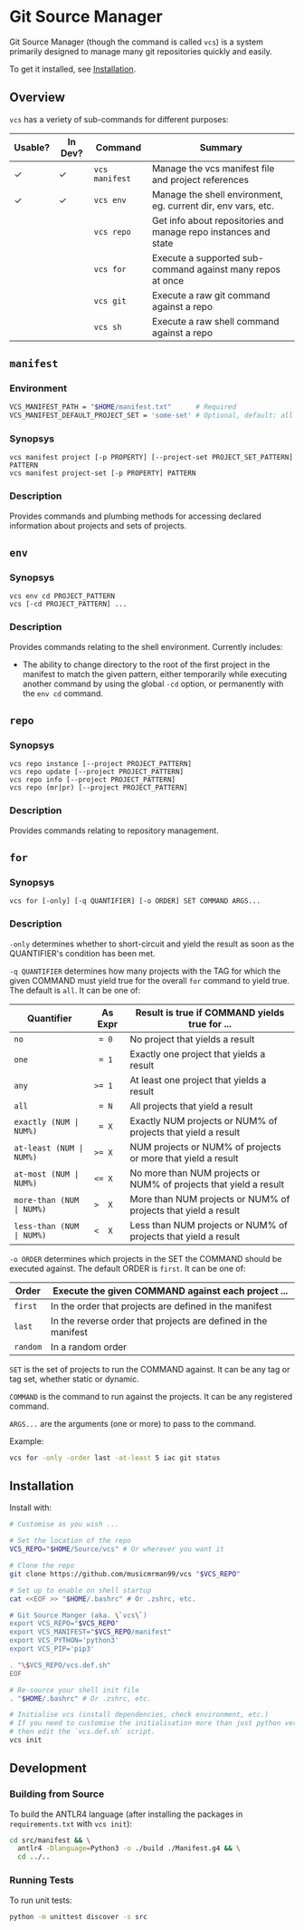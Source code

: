# Git Source Manager

Git Source Manager (though the command is called `vcs`) is a system primarily designed to manage many git repositories quickly and easily.

To get it installed, see [Installation](#installation).

## Overview

`vcs` has a veriety of sub-commands for different purposes:

| Usable? | In Dev? | Command        | Summary                                                         |
|---------|---------|----------------|-----------------------------------------------------------------|
| &check; | &check; | `vcs manifest` | Manage the vcs manifest file and project references             |
| &check; | &check; | `vcs env`      | Manage the shell environment, eg. current dir, env vars, etc.   |
|         |         | `vcs repo`     | Get info about repositories and manage repo instances and state |
|         |         | `vcs for`      | Execute a supported sub-command against many repos at once      |
|         |         | `vcs git`      | Execute a raw git command against a repo                        |
|         |         | `vcs sh`       | Execute a raw shell command against a repo                      |

## `manifest`

### Environment

```sh
VCS_MANIFEST_PATH = "$HOME/manifest.txt"      # Required
VCS_MANIFEST_DEFAULT_PROJECT_SET = 'some-set' # Optional, default: all projects
```

### Synopsys

```
vcs manifest project [-p PROPERTY] [--project-set PROJECT_SET_PATTERN] PATTERN
vcs manifest project-set [-p PROPERTY] PATTERN
```

### Description

Provides commands and plumbing methods for accessing declared information about
projects and sets of projects.

## `env`

### Synopsys

```
vcs env cd PROJECT_PATTERN
vcs [-cd PROJECT_PATTERN] ...
```

### Description

Provides commands relating to the shell environment. Currently includes:

- The ability to change directory to the root of the first project in the
  manifest to match the given pattern, either temporarily while executing
  another command by using the global `-cd` option, or permanently with the
  `env cd` command.

## `repo`

### Synopsys

```
vcs repo instance [--project PROJECT_PATTERN]
vcs repo update [--project PROJECT_PATTERN]
vcs repo info [--project PROJECT_PATTERN]
vcs repo (mr|pr) [--project PROJECT_PATTERN]
```

### Description

Provides commands relating to repository management.

## `for`

### Synopsys

```
vcs for [-only] [-q QUANTIFIER] [-o ORDER] SET COMMAND ARGS...
```

### Description

`-only` determines whether to short-circuit and yield the result as soon as the
QUANTIFIER's condition has been met.

`-q QUANTIFIER` determines how many projects with the TAG for which the given
COMMAND must yield true for the overall `for` command to yield true. The default
is `all`. It can be one of:

| Quantifier                | As Expr | Result is true if COMMAND yields true for ...                     |
|---------------------------|---------|-------------------------------------------------------------------|
| `no`                      | ` = 0`  | No project that yields a result                                   |
| `one`                     | ` = 1`  | Exactly one project that yields a result                          |
| `any`                     | `>= 1`  | At least one project that yields a result                         |
| `all`                     | ` = N`  | All projects that yield a result                                  |
| `exactly (NUM \| NUM%)`   | ` = X`  | Exactly NUM projects or NUM% of projects that yield a result      |
| `at-least (NUM \| NUM%)`  | `>= X`  | NUM projects or NUM% of projects or more that yield a result      |
| `at-most (NUM \| NUM%)`   | `<= X`  | No more than NUM projects or NUM% of projects that yield a result |
| `more-than (NUM \| NUM%)` | `>  X`  | More than NUM projects or NUM% of projects that yield a result    |
| `less-than (NUM \| NUM%)` | `<  X`  | Less than NUM projects or NUM% of projects that yield a result    |

`-o ORDER` determines which projects in the SET the COMMAND should be executed
against. The default ORDER is `first`. It can be one of:

| Order    | Execute the given COMMAND against each project ...             |
|----------|----------------------------------------------------------------|
| `first`  | In the order that projects are defined in the manifest         |
| `last`   | In the reverse order that projects are defined in the manifest |
| `random` | In a random order                                              |

`SET` is the set of projects to run the COMMAND against. It can be any tag or
tag set, whether static or dynamic.

`COMMAND` is the command to run against the projects. It can be any registered
command.

`ARGS...` are the arguments (one or more) to pass to the command.

Example:
```sh
vcs for -only -order last -at-least 5 iac git status
```

## Installation

Install with:
```sh
# Customise as you wish ...

# Set the location of the repo
VCS_REPO="$HOME/Source/vcs" # Or wherever you want it

# Clone the repo
git clone https://github.com/musicmrman99/vcs "$VCS_REPO"

# Set up to enable on shell startup
cat <<EOF >> "$HOME/.bashrc" # Or .zshrc, etc.

# Git Source Manger (aka. \`vcs\`)
export VCS_REPO="$VCS_REPO"
export VCS_MANIFEST="$VCS_REPO/manifest"
export VCS_PYTHON='python3'
export VCS_PIP='pip3'

. "\$VCS_REPO/vcs.def.sh"
EOF

# Re-source your shell init file
. "$HOME/.bashrc" # Or .zshrc, etc.

# Initialise vcs (install dependencies, check environment, etc.)
# If you need to customise the initialisation more than just python version,
# then edit the `vcs.def.sh` script.
vcs init
```

## Development

### Building from Source

To build the ANTLR4 language (after installing the packages in `requirements.txt` with `vcs init`):

```sh
cd src/manifest && \
  antlr4 -Dlanguage=Python3 -o ./build ./Manifest.g4 && \
  cd ../..
```

### Running Tests

To run unit tests:

```sh
python -m unittest discover -s src
```
